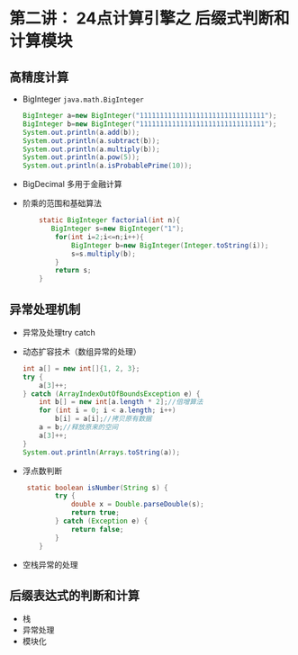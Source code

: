 # 第二讲： 24点计算引擎之 后缀式判断和计算模块
## 高精度计算
- BigInteger `java.math.BigInteger`

  ```java
  BigInteger a=new BigInteger("1111111111111111111111111111111");
  BigInteger b=new BigInteger("1111111111111111111111111111111");
  System.out.println(a.add(b));
  System.out.println(a.subtract(b));
  System.out.println(a.multiply(b));
  System.out.println(a.pow(5));
  System.out.println(a.isProbablePrime(10));
  ```

  

- BigDecimal 多用于金融计算

- 阶乘的范围和基础算法
  
  ```java
      static BigInteger factorial(int n){
         BigInteger s=new BigInteger("1");
          for(int i=2;i<=n;i++){
              BigInteger b=new BigInteger(Integer.toString(i));
              s=s.multiply(b);
          }
          return s;
      }
  ```
  
  
## 异常处理机制
- 异常及处理try catch

- 动态扩容技术（数组异常的处理）

  ```java
  int a[] = new int[]{1, 2, 3};
  try {
      a[3]++;
  } catch (ArrayIndexOutOfBoundsException e) {
      int b[] = new int[a.length * 2];//倍增算法
      for (int i = 0; i < a.length; i++)
          b[i] = a[i];//拷贝原有数据
      a = b;//释放原来的空间
      a[3]++;
  }
  System.out.println(Arrays.toString(a));
  ```

  

- 浮点数判断

  ```java
   static boolean isNumber(String s) {
          try {
              double x = Double.parseDouble(s);
              return true;
          } catch (Exception e) {
              return false;
          }
      }
  ```

  

- 空栈异常的处理

## 后缀表达式的判断和计算
- 栈
- 异常处理
- 模块化
